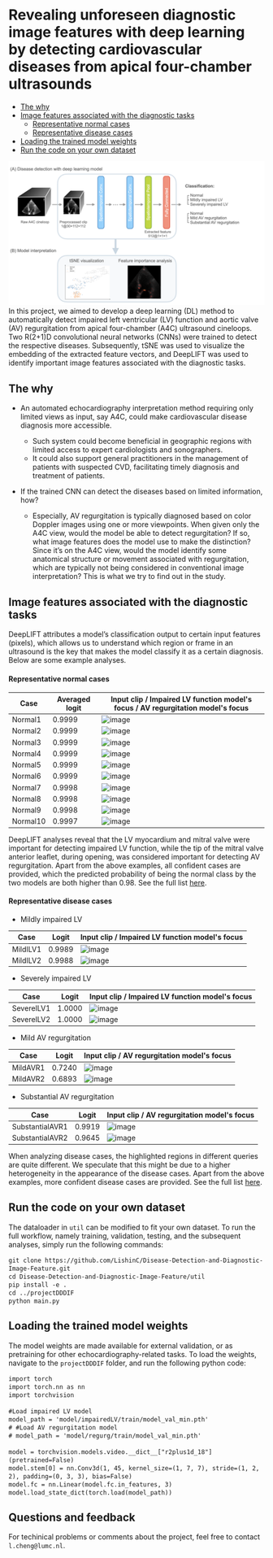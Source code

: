 # Revealing unforeseen diagnostic image features with deep learning by detecting cardiovascular diseases from apical four-chamber ultrasounds

- [The why](#The-why)
- [Image features associated with the diagnostic tasks](#Image-features-associated-with-the-diagnostic-tasks)
  - [Representative normal cases](#Representative-normal-cases)
  - [Representative disease cases](#Representative-disease-cases)
- [Loading the trained model weights](#Loading-the-trained-model-weights)
- [Run the code on your own dataset](#Run-the-code-on-your-own-dataset)

![image](projectDDDIF/Fig1.png)
In this project, we aimed to develop a deep learning (DL) method to automatically detect impaired left ventricular (LV) function and aortic valve (AV) regurgitation from apical four-chamber (A4C) ultrasound cineloops. Two R(2+1)D convolutional neural networks (CNNs) were trained to detect the respective diseases. Subsequently, tSNE was used to visualize the embedding of the extracted feature vectors, and DeepLIFT was used to identify important image features associated with the diagnostic tasks.


## The why
* An automated echocardiography interpretation method requiring only limited views as input, say A4C, could make cardiovascular disease diagnosis more accessible.
  * Such system could become beneficial in geographic regions with limited access to expert cardiologists and sonographers. 
  * It could also support general practitioners in the management of patients with suspected CVD, facilitating timely diagnosis and treatment of patients. 

* If the trained CNN can detect the diseases based on limited information, how?
  * Especially, AV regurgitation is typically diagnosed based on color Doppler images using one or more viewpoints. When given only the A4C view, would the model be able to detect regurgitation? If so, what image features does the model use to make the distinction? Since it’s on the A4C view, would the model identify some anatomical structure or movement associated with regurgitation, which are typically not being considered in conventional image interpretation? This is what we try to find out in the study.


## Image features associated with the diagnostic tasks
DeepLIFT attributes a model’s classification output to certain input features (pixels), which allows us to understand which region or frame in an ultrasound is the key that makes the model classify it as a certain diagnosis. Below are some example analyses.

#### Representative normal cases

Case | Averaged logit | Input clip  /  Impaired LV function model's focus  /  AV regurgitation model's focus
----|----|----
Normal1 | 0.9999 | ![image](projectDDDIF/model/DeepLIFT_confident/normal_cases/Normal1_logit0.9999.gif)
Normal2 | 0.9999 | ![image](projectDDDIF/model/DeepLIFT_confident/normal_cases/Normal2_logit0.9999.gif)
Normal3 | 0.9999 | ![image](projectDDDIF/model/DeepLIFT_confident/normal_cases/Normal3_logit0.9999.gif)
Normal4 | 0.9999 | ![image](projectDDDIF/model/DeepLIFT_confident/normal_cases/Normal4_logit0.9999.gif)
Normal5 | 0.9999 | ![image](projectDDDIF/model/DeepLIFT_confident/normal_cases/Normal5_logit0.9999.gif)
Normal6 | 0.9999 | ![image](projectDDDIF/model/DeepLIFT_confident/normal_cases/Normal6_logit0.9999.gif)
Normal7 | 0.9998 | ![image](projectDDDIF/model/DeepLIFT_confident/normal_cases/Normal7_logit0.9998.gif)
Normal8 | 0.9998 | ![image](projectDDDIF/model/DeepLIFT_confident/normal_cases/Normal8_logit0.9998.gif)
Normal9 | 0.9998 | ![image](projectDDDIF/model/DeepLIFT_confident/normal_cases/Normal9_logit0.9998.gif)
Normal10 | 0.9997 | ![image](projectDDDIF/model/DeepLIFT_confident/normal_cases/Normal10_logit0.9997.gif)

DeepLIFT analyses reveal that the LV myocardium and mitral valve were important for detecting impaired LV function, while the tip of the mitral valve anterior leaflet, during opening, was considered important for detecting AV regurgitation.
Apart from the above examples, all confident cases are provided, which the predicted probability of being the normal class by the two models are both higher than 0.98. See the full list [here](projectDDDIF/model/DeepLIFT_confident/normal_cases/normal_case_list.md).

#### Representative disease cases
* Mildly impaired LV

Case | Logit | Input clip  /  Impaired LV function model's focus
----|----|----
MildILV1 | 0.9989 | ![image](projectDDDIF/model/DeepLIFT_confident/disease_cases/MildILV1_logit0.9989.gif)
MildILV2 | 0.9988 | ![image](projectDDDIF/model/DeepLIFT_confident/disease_cases/MildILV2_logit0.9988.gif)

* Severely impaired LV

Case | Logit | Input clip  /  Impaired LV function model's focus
----|----|----
SevereILV1 | 1.0000 | ![image](projectDDDIF/model/DeepLIFT_confident/disease_cases/SevereILV1_logit1.0000.gif)
SevereILV2 | 1.0000 | ![image](projectDDDIF/model/DeepLIFT_confident/disease_cases/SevereILV2_logit1.0000.gif)

* Mild AV regurgitation

Case | Logit | Input clip  /  AV regurgitation model's focus
----|----|----
MildAVR1 | 0.7240 | ![image](projectDDDIF/model/DeepLIFT_confident/disease_cases/MildAVR1_logit0.7240.gif)
MildAVR2 | 0.6893 | ![image](projectDDDIF/model/DeepLIFT_confident/disease_cases/MildAVR2_logit0.6893.gif)

* Substantial AV regurgitation

Case | Logit | Input clip  /  AV regurgitation model's focus
----|----|----
SubstantialAVR1 | 0.9919 | ![image](projectDDDIF/model/DeepLIFT_confident/disease_cases/SubstantialAVR1_logit0.9919.gif)
SubstantialAVR2 | 0.9645 | ![image](projectDDDIF/model/DeepLIFT_confident/disease_cases/SubstantialAVR2_logit0.9645.gif)

When analyzing disease cases, the highlighted regions in different queries are quite different. We speculate that this might be due to a higher heterogeneity in the appearance of the disease cases.
Apart from the above examples, more confident disease cases are provided. See the full list [here](projectDDDIF/model/DeepLIFT_confident/disease_cases/disease_case_list.md).


## Run the code on your own dataset
The dataloader in `util` can be modified to fit your own dataset. To run the full workflow, namely training, validation, testing, and the subsequent analyses, simply run the following commands:
```
git clone https://github.com/LishinC/Disease-Detection-and-Diagnostic-Image-Feature.git
cd Disease-Detection-and-Diagnostic-Image-Feature/util
pip install -e .
cd ../projectDDDIF
python main.py
```


## Loading the trained model weights
The model weights are made available for external validation, or as pretraining for other echocardiography-related tasks. To load the weights, navigate to the `projectDDDIF` folder, and run the following python code:
```
import torch
import torch.nn as nn
import torchvision

#Load impaired LV model
model_path = 'model/impairedLV/train/model_val_min.pth'
# #Load AV regurgitation model
# model_path = 'model/regurg/train/model_val_min.pth'

model = torchvision.models.video.__dict__["r2plus1d_18"](pretrained=False)
model.stem[0] = nn.Conv3d(1, 45, kernel_size=(1, 7, 7), stride=(1, 2, 2), padding=(0, 3, 3), bias=False)
model.fc = nn.Linear(model.fc.in_features, 3)
model.load_state_dict(torch.load(model_path))
```


## Questions and feedback
For techinical problems or comments about the project, feel free to contact `l.cheng@lumc.nl`.